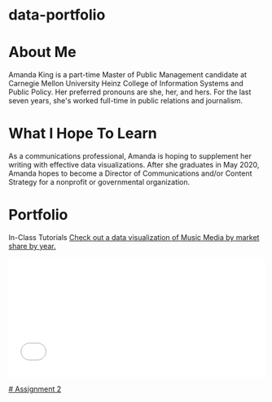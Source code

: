 # data-portfolio
# About Me

Amanda King is a part-time Master of Public Management candidate at Carnegie Mellon University Heinz College of Information Systems and Public Policy. Her preferred pronouns are she, her, and hers. For the last seven years, she's worked full-time in public relations and journalism. 

# What I Hope To Learn

As a communications professional, Amanda is hoping to supplement her writing with effective data visualizations. After she graduates in May 2020, Amanda hopes to become a Director of Communications and/or Content Strategy for a nonprofit or governmental organization.

# Portfolio
In-Class Tutorials
[Check out a data visualization of Music Media by market share by year.](https://amandaking722.github.io/data-portfolio/music)

<iframe title="Average Number of likes per Facebook post 2016" aria-label="Dot Plot" id="datawrapper-chart-FRra9" src="//datawrapper.dwcdn.net/FRra9/1/" scrolling="no" frameborder="0" style="width: 0; min-width: 100% !important; border: none;" height="236"></iframe><script type="text/javascript">!function(){"use strict";window.addEventListener("message",function(a){if(void 0!==a.data["datawrapper-height"])for(var e in a.data["datawrapper-height"]){var t=document.getElementById("datawrapper-chart-"+e)||document.querySelector("iframe[src*='"+e+"']");t&&(t.style.height=a.data["datawrapper-height"][e]+"px")}})}();</script>

[# Assignment 2](https://amandaking722.github.io/data-portfolio/datviz2)
